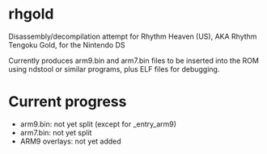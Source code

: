 # rhgold
Disassembly/decompilation attempt for Rhythm Heaven (US), AKA Rhythm Tengoku Gold, for the Nintendo DS

Currently produces arm9.bin and arm7.bin files to be inserted into the ROM using ndstool or similar programs, plus ELF files for debugging.

# Current progress
* arm9.bin: not yet split (except for _entry_arm9)
* arm7.bin: not yet split
* ARM9 overlays: not yet added